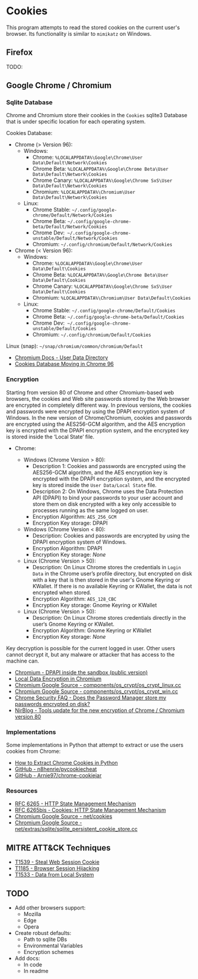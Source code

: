 # Cookies

This program attempts to read the stored cookies on the current user's browser. Its functionality is similar to `mimikatz` on Windows.

## Firefox

TODO:

## Google Chrome / Chromium

### Sqlite Database

Chrome and Chromium store their cookies in the `Cookies` sqlite3 Database that is under specific location for each operating system.

Cookies Database:

- Chrome (> Version 96):
  - Windows:
    - Chrome: `%LOCALAPPDATA%\Google\Chrome\User Data\Default\Network\Cookies`
    - Chrome Beta: `%LOCALAPPDATA%\Google\Chrome Beta\User Data\Default\Network\Cookies`
    - Chrome Canary: `%LOCALAPPDATA%\Google\Chrome SxS\User Data\Default\Network\Cookies`
    - Chromium: `%LOCALAPPDATA%\Chromium\User Data\Default\Network\Cookies`
  - Linux:
    - Chrome Stable: `~/.config/google-chrome/Default/Network/Cookies`
    - Chrome Beta: `~/.config/google-chrome-beta/Default/Network/Cookies`
    - Chrome Dev:` ~/.config/google-chrome-unstable/Default/Network/Cookies`
    - Chromium: `~/.config/chromium/Default/Network/Cookies`
- Chrome (< Version 96):
  - Windows:
    - Chrome: `%LOCALAPPDATA%\Google\Chrome\User Data\Default\Cookies`
    - Chrome Beta: `%LOCALAPPDATA%\Google\Chrome Beta\User Data\Default\Cookies`
    - Chrome Canary: `%LOCALAPPDATA%\Google\Chrome SxS\User Data\Default\Cookies`
    - Chromium: `%LOCALAPPDATA%\Chromium\User Data\Default\Cookies`
  - Linux:
    - Chrome Stable: `~/.config/google-chrome/Default/Cookies`
    - Chrome Beta: `~/.config/google-chrome-beta/Default/Cookies`
    - Chrome Dev:` ~/.config/google-chrome-unstable/Default/Cookies`
    - Chromium: `~/.config/chromium/Default/Cookies`

Linux (snap): `~/snap/chromium/common/chromium/Default`

- [Chromium Docs - User Data Directory](https://chromium.googlesource.com/chromium/src/+/master/docs/user_data_dir.md)
- [Cookies Database Moving in Chrome 96](https://dfir.blog/cookies-database-moving-in-chrome-96/)

### Encryption

Starting from version 80 of Chrome and other Chromium-based web browsers, the cookies and Web site passwords stored by the Web browser are encrypted in completely different way.
In previous versions, the cookies and passwords were encrypted by using the DPAPI encryption system of Windows.
In the new version of Chrome/Chromium, cookies and passwords are encrypted using the AES256-GCM algorithm, and the AES encryption key is encrypted with the DPAPI encryption system, and the encrypted key is stored inside the ‘Local State’ file.

- Chrome:

  - Windows (Chrome Version > 80):
    - Description 1: Cookies and passwords are encrypted using the AES256-GCM algorithm, and the AES encryption key is encrypted with the DPAPI encryption system, and the encrypted key is stored inside the `User Data/Local State` file.
    - Description 2: On Windows, Chrome uses the Data Protection API (DPAPI) to bind your passwords to your user account and store them on disk encrypted with a key only accessible to processes running as the same logged on user.
    - Encryption Algorithm: `AES_256_GCM`
    - Encryption Key storage: DPAPI
  - Windows (Chrome Version < 80):
    - Description: Cookies and passwords are encrypted by using the DPAPI encryption system of Windows.
    - Encryption Algorithm: DPAPI
    - Encryption Key storage: _None_
  - Linux (Chrome Version > 50):
    - Description: On Linux Chrome stores the credentials in `Login Data` in the Chrome user’s profile directory, but encrypted on disk with a key that is then stored in the user's Gnome Keyring or KWallet. If there is no available Keyring or KWallet, the data is not encrypted when stored.
    - Encryption Algorithm: `AES_128_CBC`
    - Encryption Key storage: Gnome Keyring or KWallet
  - Linux (Chrome Version > 50):
    - Description: On Linux Chrome stores credentials directly in the user‘s Gnome Keyring or KWallet.
    - Encryption Algorithm: Gnome Keyring or KWallet
    - Encryption Key storage: _None_

Key decryption is possible for the current logged in user. Other users cannot decrypt it, but any malware or attacker that has access to the machine can.

- [Chromium - DPAPI inside the sandbox (public version)](https://docs.google.com/document/d/11rp7qkTYGythyKgjvmmkII9wySvXkM9uYM6cPmchJ1U/edit)
- [Local Data Encryption in Chromium](https://textslashplain.com/2020/09/28/local-data-encryption-in-chromium/)
- [Chromium Google Source - components/os_crypt/os_crypt_linux.cc](https://chromium.googlesource.com/chromium/src/+/HEAD/components/os_crypt/os_crypt_linux.cc)
- [Chromium Google Source - components/os_crypt/os_crypt_win.cc](https://chromium.googlesource.com/chromium/src/+/HEAD/components/os_crypt/os_crypt_win.cc)
- [Chrome Security FAQ - Does the Password Manager store my passwords encrypted on disk?](https://chromium.googlesource.com/chromium/src/+/master/docs/security/faq.md#does-the-password-manager-store-my-passwords-encrypted-on-disk)
- [NirBlog - Tools update for the new encryption of Chrome / Chromium version 80](https://blog.nirsoft.net/2020/02/19/tools-update-new-encryption-chrome-chromium-version-80/)

### Implementations

Some implementations in Python that attempt to extract or use the users cookies from Chrome:

- [How to Extract Chrome Cookies in Python](https://www.thepythoncode.com/article/extract-chrome-cookies-python)
- [GitHub - n8henrie/pycookiecheat](https://github.com/n8henrie/pycookiecheat)
- [GitHub - Arnie97/chrome-cookiejar](https://github.com/Arnie97/chrome-cookiejar)

### Resources

- [RFC 6265 - HTTP State Management Mechanism](https://datatracker.ietf.org/doc/html/rfc6265)
- [RFC 6265bis - Cookies: HTTP State Management Mechanism](https://datatracker.ietf.org/doc/html/draft-ietf-httpbis-rfc6265bis)
- [Chromium Google Source - net/cookies](https://chromium.googlesource.com/chromium/src/+/HEAD/net/cookies/)
- [Chromium Google Source - net/extras/sqlite/sqlite_persistent_cookie_store.cc](https://chromium.googlesource.com/chromium/src/+/HEAD/net/extras/sqlite/sqlite_persistent_cookie_store.cc)

## MITRE ATT&CK Techniques

- [T1539 - Steal Web Session Cookie](https://attack.mitre.org/techniques/T1539/)
- [T1185 - Browser Session Hijacking](https://attack.mitre.org/techniques/T1185/)
- [T1533 - Data from Local System](https://attack.mitre.org/techniques/T1533/)

## TODO

- Add other browsers support:
  - Mozilla
  - Edge
  - Opera
- Create robust defaults:
  - Path to sqlite DBs
  - Environmental Variables
  - Encryption schemes
- Add docs:
  - In code
  - In readme
